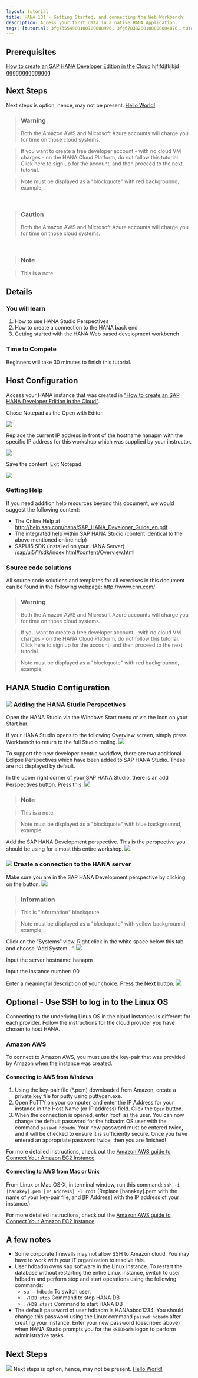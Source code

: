 ```yaml
---
layout: tutorial
title: HANA 101 - Getting Started, and connecting the Web Workbench
description: Access your first data in a native HANA Application.
tags: [tutorial: 3fg73554900100700000996, 3fg67838200100800004076, tutorial:product/sapHana, 3fg67837800100800004901, tutorial:product/hana_studio]
---
```

## Prerequisites  
[How to create an SAP HANA Developer Edition in the Cloud](http://go-qa.sap.com/developer/tutorials/setup-hana-for-cloud.html)
hjfjfdjfkjkjd gggggggggggggg
## Next Steps
Next steps is option, hence, may not be present.
[Hello World!](http://go-qa.sap.com/developer/tutorials/hana-web-development-workbench.html)

>### Warning
>Both the Amazon AWS and Microsoft Azure accounts will charge you for time on those cloud systems.

>If you want to create a free developer account - with no cloud VM charges - on the HANA Cloud Platform, do not follow this tutorial.  Click here to sign up for the account, and then proceed to the next tutorial.

>Note must be displayed as a "blockquote" with red backgrounnd, example, [](http://go.sap.com/developer/tutorials/setup-hana-for-cloud.html).

&nbsp;

>### Caution
>Both the Amazon AWS and Microsoft Azure accounts will charge you for time on those cloud systems.

&nbsp;

>### Note

>This is a note.

## Details

### You will learn  

1. How to use HANA Studio Perspectives
2. How to create a connection to the HANA back end
3. Getting started with the HANA Web based development workbench

### Time to Compete

Beginners will take 30 minutes to finish this tutorial.

## Host Configuration

Access your HANA instance that was created in ["How to create an SAP HANA Developer Edition in the Cloud"](http://go-qa.sap.com/developer/tutorials/setup-hana-for-cloud.html).

Chose Notepad as the Open with Editor.

![](https://raw.githubusercontent.com/testorgiz/test-tutorials/master/tutorials/hana-configure-gt/hana_01_host_02.png)

Replace the current IP address in front of the hostname hanapm with the specific IP address for this workshop which was supplied by your instructor.

![](https://raw.githubusercontent.com/testorgiz/test-tutorials/master/tutorials/hana-configure-gt/hana_01_host_03.png)

Save the content. Exit Notepad.

![](https://raw.githubusercontent.com/testorgiz/test-tutorials/master/tutorials/hana-configure-gt/hana_01_host_04.png)


### Getting Help

If you need addition help resources beyond this document, we would suggest the following content:

* The Online Help at <http://help.sap.com/hana/SAP_HANA_Developer_Guide_en.pdf>
* The integrated help within SAP HANA Studio (content  identical to the above mentioned online help)
* SAPUI5 SDK (installed on your HANA Server) /sap/ui5/1/sdk/index.html#content/Overview.html

### Source code solutions

All source code solutions and templates for all exercises in this document can be found in the following webpage: <http://www.cnn.com/>

>### Warning
>Both the Amazon AWS and Microsoft Azure accounts will charge you for time on those cloud systems.

>If you want to create a free developer account - with no cloud VM charges - on the HANA Cloud Platform, do not follow this tutorial.  Click here to sign up for the account, and then proceed to the next tutorial.

>Note must be displayed as a "blockquote" with red backgrounnd, example, [](http://go.sap.com/developer/tutorials/setup-hana-for-cloud.html).

## HANA Studio Configuration

### ![](http://go.sap.com/dam/application/shared/icons/icon_gold_circle_01.svg) Adding the HANA Studio Perspectives

Open the HANA Studio via the Windows Start menu or via the Icon on your Start bar.

If your HANA Studio opens to the following Overview screen, simply press Workbench to return to the full Studio tooling.
![](https://raw.githubusercontent.com/testorgiz/test-tutorials/master/tutorials/hana-configure-gt/hana_01_studio_01.png)

To support the new developer centric workflow, there are two additional Eclipse Perspectives which have been added to SAP HANA Studio. These are not displayed by default.

In the upper right corner of your SAP HANA Studio, there is an add Perspectives button.  Press this.
![](https://raw.githubusercontent.com/testorgiz/test-tutorials/master/tutorials/hana-configure-gt/hana_01_studio_02.png)

>### Note

>This is a note.

>Note must be displayed as a "blockquote" with blue backgrounnd, example, [](http://hcp.sap.com/developers/TutorialCatalog/jav100_01_java_setup_eclipse.html).

Add the SAP HANA Development perspective. This is the perspective you should be using for almost this entire workshop.
![](https://raw.githubusercontent.com/testorgiz/test-tutorials/master/tutorials/hana-configure-gt/hana_01_studio_03.png)

### ![](http://go.sap.com/dam/application/shared/icons/icon_gold_circle_02.svg) Create a connection to the HANA server
Make sure you are in the SAP HANA Development perspective by clicking on the button.
![](https://raw.githubusercontent.com/testorgiz/test-tutorials/master/tutorials/hana-configure-gt/hana_01_studio_06.png)

>### Information

>This is "Information" blockqoute.

>Note must be displayed as a "blockquote" with yellow backgrounnd, example, [](http://hcp.sap.com/developers/TutorialCatalog/jav100_3_maven_based_projects.html).

Click on the “Systems” view.  Right click in the white space below this tab and choose “Add System…”.
![](https://raw.githubusercontent.com/testorgiz/test-tutorials/master/tutorials/hana-configure-gt/hana_01_studio_07.png)

Input the server hostname: hanapm

Input the instance number: 00

Enter a meaningful description of your choice.  Press the Next button.
![](https://raw.githubusercontent.com/testorgiz/test-tutorials/master/tutorials/hana-configure-gt/hana_01_studio_08.png)

## Optional - Use SSH to log in to the Linux OS
Connecting to the underlying Linux OS in the cloud instances is different for each provider.  Follow the instructions for the cloud provider you have chosen to host HANA.

### Amazon AWS
To connect to Amazon AWS, you must use the key-pair that was provided by Amazon when the instance was created.

#### Connecting to AWS from Windows

1. Using the key-pair file (\*.pem) downloaded from Amazon, create a private key file for putty using puttygen.exe.  
2. Open PuTTY on your computer, and enter the IP Address for your instance in the Host Name (or IP address) field. Click the ```Open``` button.
3. When the connection is opened, enter ‘root’ as the user. You can now change the default password for the hdbadm OS user with the command ```passwd hdbadm```. Your new password must be entered twice, and it will be checked to ensure it is sufficiently secure. Once you have entered an appropriate password twice, then you are finished!

For more detailed instructions, check out the [Amazon AWS guide to Connect Your Amazon EC2 Instance](http://docs.aws.amazon.com/gettingstarted/latest/computebasics-linux/getting-started-deploy-app-connect.html).

#### Connecting to AWS from Mac or Unix

From Linux or Mac OS-X, in terminal window, run this command: ```ssh -i [hanakey].pem [IP Address] -l root```  (Replace [hanakey].pem with the name of your key-pair file, and [IP Address] with the IP address of your instance.)

For more detailed instructions, check out the [Amazon AWS guide to Connect Your Amazon EC2 Instance](http://docs.aws.amazon.com/gettingstarted/latest/computebasics-linux/getting-started-deploy-app-connect.html).

## A few notes
* Some corporate firewalls may not allow SSH to Amazon cloud.  You may have to work with your IT organization to resolve this.
* User hdbadm owns sap software in the Linux instance. To restart the database without restarting the entire Linux instance, switch to user hdbadm and perform stop and start operations using the following commands:
    * ```su – hdbadm``` To switch user.
    * ```./HDB stop``` Command to stop HANA DB
    * ```./HDB start``` Command to start HANA DB
* The default password of user hdbadm is HANAabcd1234. You should change this password using the Linux command ```passwd hdbadm``` after creating your instance. Enter your new password (described above) when HANA Studio prompts you for the ```<SID>adm``` logon to perform administrative tasks.

## Next Steps
![](http://go.sap.com/dam/application/imagelibrary/pictograms/274000/274942.png)
Next steps is option, hence, may not be present.
[Hello World!](http://go-qa.sap.com/developer/tutorials/hana-web-development-workbench.html)
